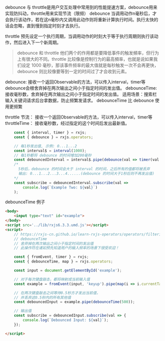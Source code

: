 debounce 与 throttle是用户交互处理中常用到的性能提速方案，debounce用来实现防抖动，throttle用来实现节流（限频）
debounce  当调用动作n毫秒后，才会执行该动作，若在这n毫秒内又调用此动作则将重新计算执行时间。执行太快的话会忽略，直到慢到指定时刻才去执行。

throttle 预先设定一个执行周期，当调用动作的时刻大于等于执行周期则执行该动作，然后进入下一个新周期。

> debounce 和 throttle 他们两个的作用都是要降低事件的触发頻率，但行为上有很大的不同。throttle 比较像是控制行为的最高頻率，也就是说如果我们设定 1000 毫秒，那该事件频率的最大值就是每秒触发一次不会再更快，debounce 则比较像要等到一定的时间过了才会收到元素。

debounce:   接收一个返回Observable的方法，可以传入interval，timer等
debounce会根舍弃掉在两次输出之间小于指定时间的发出值。
debounceTime: 接收毫秒数，舍弃掉在两次输出之间小于指定时间的发出值。
适用场景：搜索栏输入关键词请求后台拿数据，防止频繁发请求。
debounceTime 比 debounce 使用更频繁

throttle 节流： 接收一个返回Observable的方法，可以传入interval，timer等
throttleTime： 接收毫秒数，经过指定的这个时间后发出最新值。



```javascript
    const { interval, timer } = rxjs;
    const { debounce } = rxjs.operators;

    // 每1秒发出值, 示例: 0...1...2
    const interval$ = interval(1000);
    // 每1秒都将 debounce 的时间增加200毫秒
    const debouncedInterval = interval$.pipe(debounce(val => timer(val * 200)));
    /*
      5秒后，debounce 的时间会大于 interval 的时间，之后所有的值都将被丢弃
      输出: 0...1...2...3...4......(debounce 的时间大于1秒后则不再发出值)
    */
    const subscribe = debouncedInterval.subscribe(val =>
        console.log(`Example Two: ${val}`)
    );
```

debounceTime 例子
```html
<body>
    <input type="text" id="example">
</body>
<script src='../lib/rxjs6.3.3.umd.js'></script>
<script>
    // https://rxjs-cn.github.io/learn-rxjs-operators/operators/filtering/debouncetime.html
    // debounceTime
    // 舍弃掉在两次输出之间小于指定时间的发出值
    // 此操作符在诸如预先知道用户的输入频率的场景下很受欢迎！

    const { fromEvent, timer } = rxjs;
    const { debounceTime, map } = rxjs.operators;

    const input = document.getElementById('example');

    // 对于每次键盘敲击，都将映射成当前输入值
    const example = fromEvent(input, 'keyup').pipe(map(i => i.currentTarget.value));

    // 在两次键盘敲击之间等待0.5秒方才发出当前值，
    // 并丢弃这0.5秒内的所有其他值
    const debouncedInput = example.pipe(debounceTime(500));

    // 输出值
    const subscribe = debouncedInput.subscribe(val => {
        console.log(`Debounced Input: ${val}`);
    });

</script>
```

